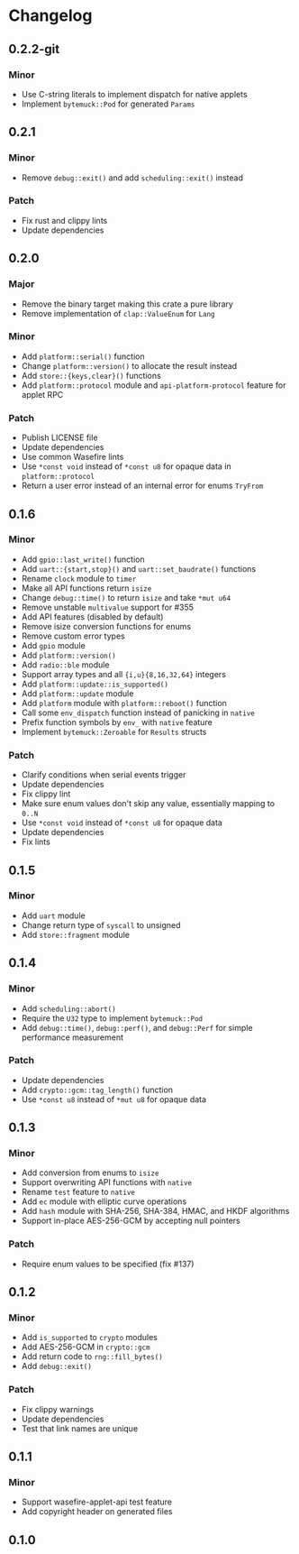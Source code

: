 # Changelog

## 0.2.2-git

### Minor

- Use C-string literals to implement dispatch for native applets
- Implement `bytemuck::Pod` for generated `Params`

## 0.2.1

### Minor

- Remove `debug::exit()` and add `scheduling::exit()` instead

### Patch

- Fix rust and clippy lints
- Update dependencies

## 0.2.0

### Major

- Remove the binary target making this crate a pure library
- Remove implementation of `clap::ValueEnum` for `Lang`

### Minor

- Add `platform::serial()` function
- Change `platform::version()` to allocate the result instead
- Add `store::{keys,clear}()` functions
- Add `platform::protocol` module and `api-platform-protocol` feature for applet RPC

### Patch

- Publish LICENSE file
- Update dependencies
- Use common Wasefire lints
- Use `*const void` instead of `*const u8` for opaque data in `platform::protocol`
- Return a user error instead of an internal error for enums `TryFrom`

## 0.1.6

### Minor

- Add `gpio::last_write()` function
- Add `uart::{start,stop}()` and `uart::set_baudrate()` functions
- Rename `clock` module to `timer`
- Make all API functions return `isize`
- Change `debug::time()` to return `isize` and take `*mut u64`
- Remove unstable `multivalue` support for #355
- Add API features (disabled by default)
- Remove isize conversion functions for enums
- Remove custom error types
- Add `gpio` module
- Add `platform::version()`
- Add `radio::ble` module
- Support array types and all `{i,u}{8,16,32,64}` integers
- Add `platform::update::is_supported()`
- Add `platform::update` module
- Add `platform` module with `platform::reboot()` function
- Call some `env_dispatch` function instead of panicking in `native`
- Prefix function symbols by `env_` with `native` feature
- Implement `bytemuck::Zeroable` for `Results` structs

### Patch

- Clarify conditions when serial events trigger
- Update dependencies
- Fix clippy lint
- Make sure enum values don't skip any value, essentially mapping to `0..N`
- Use `*const void` instead of `*const u8` for opaque data
- Update dependencies
- Fix lints

## 0.1.5

### Minor

- Add `uart` module
- Change return type of `syscall` to unsigned
- Add `store::fragment` module

## 0.1.4

### Minor

- Add `scheduling::abort()`
- Require the `U32` type to implement `bytemuck::Pod`
- Add `debug::time()`, `debug::perf()`, and `debug::Perf` for simple performance
  measurement

### Patch

- Update dependencies
- Add `crypto::gcm::tag_length()` function
- Use `*const u8` instead of `*mut u8` for opaque data

## 0.1.3

### Minor

- Add conversion from enums to `isize`
- Support overwriting API functions with `native`
- Rename `test` feature to `native`
- Add `ec` module with elliptic curve operations
- Add `hash` module with SHA-256, SHA-384, HMAC, and HKDF algorithms
- Support in-place AES-256-GCM by accepting null pointers

### Patch

- Require enum values to be specified (fix #137)

## 0.1.2

### Minor

- Add `is_supported` to `crypto` modules
- Add AES-256-GCM in `crypto::gcm`
- Add return code to `rng::fill_bytes()`
- Add `debug::exit()`

### Patch

- Fix clippy warnings
- Update dependencies
- Test that link names are unique

## 0.1.1

### Minor

- Support wasefire-applet-api test feature
- Add copyright header on generated files

## 0.1.0

<!-- Increment to skip CHANGELOG.md test: 0 -->
